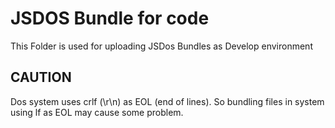 # JSDOS Bundle for code

This Folder is used for uploading JSDos Bundles as Develop environment

## CAUTION

Dos system uses crlf (\r\n) as EOL (end of lines). So bundling files in system using lf as EOL may cause some problem.